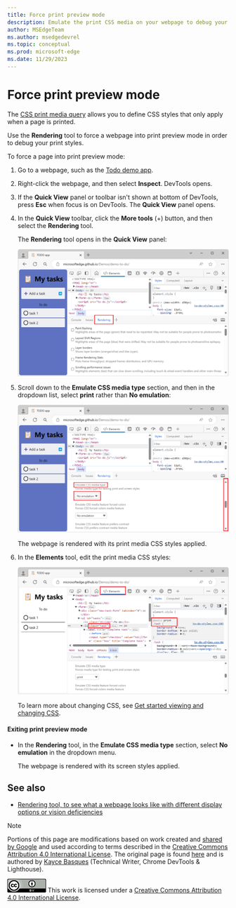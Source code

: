 ```yaml
---
title: Force print preview mode
description: Emulate the print CSS media on your webpage to debug your print styles
author: MSEdgeTeam
ms.author: msedgedevrel
ms.topic: conceptual
ms.prod: microsoft-edge
ms.date: 11/29/2023
---
```

<!-- Copyright Kayce Basques

   Licensed under the Apache License, Version 2.0 (the "License");
   you may not use this file except in compliance with the License.
   You may obtain a copy of the License at

       https://www.apache.org/licenses/LICENSE-2.0

   Unless required by applicable law or agreed to in writing, software
   distributed under the License is distributed on an "AS IS" BASIS,
   WITHOUT WARRANTIES OR CONDITIONS OF ANY KIND, either express or implied.
   See the License for the specific language governing permissions and
   limitations under the License.  -->
# Force print preview mode

The [CSS print media query](https://developer.mozilla.org/docs/Web/CSS/Media_Queries/Using_media_queries) allows you to define CSS styles that only apply when a page is printed.

Use the **Rendering** tool to force a webpage into print preview mode in order to debug your print styles.


To force a page into print preview mode:

1. Go to a webpage, such as the [Todo demo app](https://microsoftedge.github.io/Demos/demo-to-do/).

1. Right-click the webpage, and then select **Inspect**.  DevTools opens.

1. If the **Quick View** panel or toolbar isn't shown at bottom of DevTools, press **Esc** when focus is on DevTools.  The **Quick View** panel opens.

1. In the **Quick View** toolbar, click the **More tools** (+) button, and then select the **Rendering** tool.

   <!-- the Command Menu way:
   1. In DevTools, open the **Command Menu**. To open the **Command Menu**, press **Ctrl+Shift+P** (Windows, Linux) or **Command+Shift+P** (macOS).
   1. Start typing **rendering**, select **Show Rendering**, and then press **Enter**. -->
    
   The **Rendering** tool opens in the **Quick View** panel:
   
   ![The Rendering tool, in the Quick View panel](./print-preview-images/rendering-tool.png)

1. Scroll down to the **Emulate CSS media type** section, and then in the dropdown list, select **print** rather than **No emulation**:

   ![The Emulate CSS media type section in the Rendering tool](./print-preview-images/print-preview-css-media-type.png)

   The webpage is rendered with its print media CSS styles applied.

1. In the **Elements** tool, edit the print media CSS styles:

   ![The Elements tool, inspecting an element in the page that's rendered with its print styles](./print-preview-images/change-print-styles.png)

   To learn more about changing CSS, see [Get started viewing and changing CSS](index.md).


<!-- ------------------------------ -->
#### Exiting print preview mode

*  In the **Rendering** tool, in the **Emulate CSS media type** section, select **No emulation** in the dropdown menu.

   The webpage is rendered with its screen styles applied.


<!-- ====================================================================== -->
## See also

* [Rendering tool, to see what a webpage looks like with different display options or vision deficiencies](../rendering-tools/rendering-tool.md)


<!-- ====================================================================== -->
> [!NOTE]
> Portions of this page are modifications based on work created and [shared by Google](https://developers.google.com/terms/site-policies) and used according to terms described in the [Creative Commons Attribution 4.0 International License](https://creativecommons.org/licenses/by/4.0).
> The original page is found [here](https://developer.chrome.com/docs/devtools/rendering/emulate-css/) and is authored by [Kayce Basques](https://developers.google.com/web/resources/contributors#kayce-basques) (Technical Writer, Chrome DevTools \& Lighthouse).

[![Creative Commons License](../../media/cc-logo/88x31.png)](https://creativecommons.org/licenses/by/4.0)
This work is licensed under a [Creative Commons Attribution 4.0 International License](https://creativecommons.org/licenses/by/4.0).
